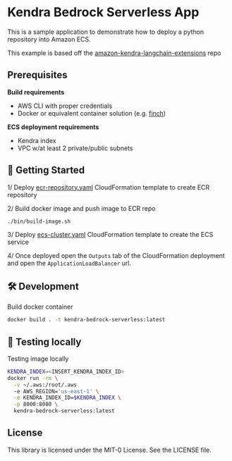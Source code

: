 # Kendra Bedrock Serverless App

This is a sample application to demonstrate how to deploy a python repository into Amazon ECS.

This example is based off the [amazon-kendra-langchain-extensions](https://github.com/aws-samples/amazon-kendra-langchain-extensions) repo

## Prerequisites

**Build requirements**

- AWS CLI with proper credentials
- Docker or equivalent container solution (e.g. [finch](https://github.com/runfinch))

**ECS deployment requirements**

- Kendra index
- VPC w/at least 2 private/public subnets

## 🏁 Getting Started

1/ Deploy [ecr-repository.yaml](ecr-repository.yaml) CloudFormation template to create ECR repository

2/ Build docker image and push image to ECR repo

```bash
./bin/build-image.sh
```

3/ Deploy [ecs-cluster.yaml](ecs-cluster.yaml) CloudFormation template to create the ECS service

4/ Once deployed open the `Outputs` tab of the CloudFormation deployment and open the `ApplicationLoadBalancer` url.

## 🛠️ Development

Build docker container

```bash
docker build . -t kendra-bedrock-serverless:latest
```

## 🧪 Testing locally

Testing image locally

```bash
KENDRA_INDEX=<INSERT_KENDRA_INDEX_ID>
docker run -rm \
  -v ~/.aws:/root/.aws
  -e AWS_REGION='us-east-1' \
  -e KENDRA_INDEX_ID=$KENDRA_INDEX \
  -p 8000:8080 \
  kendra-bedrock-serverless:latest
```

## License

This library is licensed under the MIT-0 License. See the LICENSE file.
